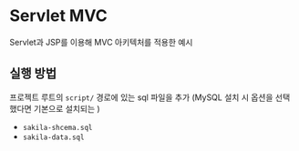 # Servlet MVC

Servlet과 JSP를 이용해 MVC 아키텍처를 적용한 예시

## 실행 방법

프로젝트 루트의 `script/` 경로에 있는 sql 파일을 추가
(MySQL 설치 시 옵션을 선택했다면 기본으로 설치되는 )

- `sakila-shcema.sql`
- `sakila-data.sql` 
